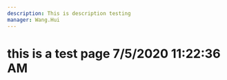 ```yaml
---
description: This is description testing
manager: Wang.Hui
---
```

# this is a test page 7/5/2020 11:22:36 AM